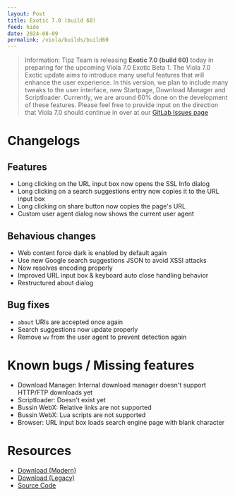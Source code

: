 ```yaml
---
layout: Post
title: Exotic 7.0 (build 60)
feed: hide
date: 2024-08-09
permalink: /viola/builds/build60
---
```


> Information:
> Tipz Team is releasing **Exotic 7.0 (build 60)** today in preparing for the upcoming Viola 7.0 Exotic Beta 1.
> The Viola 7.0 Exotic update aims to introduce many useful features that will enhance the user experience. In this version, we plan to include many tweaks to the user interface, new Startpage, Download Manager and Scriptloader. Currently, we are around 60% done on the development of these features.
> Please feel free to provide input on the direction that Viola 7.0 should continue in over at our [GitLab Issues page](https://gitlab.com/TipzTeam/viola/-/issues)

# Changelogs
## Features
- Long clicking on the URL input box now opens the SSL Info dialog
- Long clicking on a search suggestions entry now copies it to the URL input box
- Long clicking on share button now copies the page's URL
- Custom user agent dialog now shows the current user agent

## Behavious changes
- Web content force dark is enabled by default again
- Use new Google search suggestions JSON to avoid XSSI attacks
- Now resolves encoding properly
- Improved URL input box & keyboard auto close handling behavior
- Restructured about dialog

## Bug fixes
- `about` URIs are accepted once again
- Search suggestions now update properly
- Remove `wv` from the user agent to prevent detection again

# Known bugs / Missing features
- Download Manager: Internal download manager doesn't support HTTP/FTP downloads yet
- Scriptloader: Doesn't exist yet
- Bussin WebX: Relative links are not supported
- Bussin WebX: Lua scripts are not supported
- Browser: URL input box loads search engine page with blank character

# Resources
- [Download (Modern)](https://archive.org/download/viola-7.0-build60/app-modern-next.apk)
- [Download (Legacy)](https://archive.org/download/viola-7.0-build60/app-legacy-next.apk)
- [Source Code](https://codeberg.org/TipzTeam/viola/src/commit/f04076f989b3e0137953e764e3e9e602d5efce7e)
